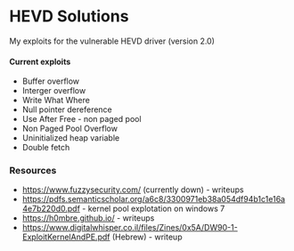 
# HEVD Solutions

My exploits for the vulnerable HEVD driver (version 2.0)

#### Current exploits
* Buffer overflow
* Interger overflow
* Write What Where
* Null pointer dereference
* Use After Free - non paged pool
* Non Paged Pool Overflow
* Uninitialized heap variable
* Double fetch


### Resources
* https://www.fuzzysecurity.com/ (currently down) - writeups
* https://pdfs.semanticscholar.org/a6c8/3300971eb38a054df94b1c1e16a4e7b220d0.pdf - kernel pool explotation on windows 7
* https://h0mbre.github.io/ - writeups
* https://www.digitalwhisper.co.il/files/Zines/0x5A/DW90-1-ExploitKernelAndPE.pdf (Hebrew) - writeup
